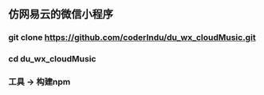 ## 仿网易云的微信小程序 

### git clone https://github.com/coderIndu/du_wx_cloudMusic.git

### cd du_wx_cloudMusic

### 工具 -> 构建npm